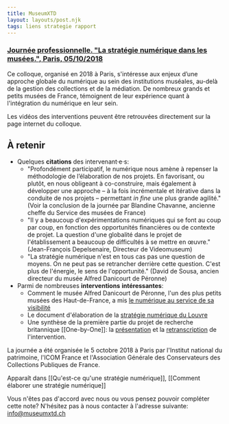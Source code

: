 ```yaml
---
title: MuseumXTD
layout: layouts/post.njk
tags: liens strategie rapport
---
```

### [Journée professionnelle. "La stratégie numérique dans les musées.", Paris, 05/10/2018](https://www.culture.gouv.fr/Thematiques/Musees/Les-musees-en-France/Les-politiques-des-musees-de-France/Colloques-et-journees-d-etudes-des-musees-de-France/Publications-colloques/Journee-professionnelle-La-strategie-numerique-dans-les-musees-Paris-05-10-2018) 
Ce colloque, organisé en 2018 à Paris, s'intéresse aux enjeux d’une approche globale du numérique au sein des institutions muséales, au-delà de la gestion des collections et de la médiation. De nombreux grands et petits musées de France, témoignent de leur expérience quant à l'intégration du numérique en leur sein.   

Les vidéos des interventions peuvent être retrouvées directement sur la page internet du colloque.   

## À retenir
- Quelques **citations** des intervenant·e·s: 
	- "Profondément participatif, le numérique nous amène à repenser la méthodologie de l’élaboration de nos projets. En favorisant, ou plutôt, en nous obligeant à co-construire, mais également à développer une approche – à la fois incrémentale et itérative dans la conduite de nos projets – permettant *in fine* une plus grande agilité." (Voir la conclusion de la journée par Blandine Chavanne, ancienne cheffe du Service des musées de France)
	- "Il y a beaucoup d'expérimentations numériques qui se font au coup par coup, en fonction des opportunités financières ou de contexte de projet. La question d'une globalité dans le projet de l'établissement a beaucoup de difficultés à se mettre en œuvre." (Jean-François Depelsenaire, Directeur de Videomuseum)
	- "La stratégie numérique n'est en tous cas pas une question de moyens. On ne peut pas se retrancher derrière cette question. C'est plus de l'énergie, le sens de l'opportunité." (David de Sousa, ancien directeur du musée Alfred Danicourt de Péronne)
- Parmi de nombreuses **interventions** **intéressantes**: 
	- Comment le musée Alfred Danicourt de Péronne, l'un des plus petits musées des Haut-de-France, a mis [le numérique au service de sa visibilité](https://www.culture.gouv.fr/Media/Thematiques/Musees/Colloques-Journees-d-etudes/Strategie-numerique-dans-les-musees/Intervention-de-M.-David-de-Sousa) 
	- Le document d'élaboration de la [stratégie numérique du Louvre](https://www.culture.gouv.fr/Media/Thematiques/Musees/Colloques-Journees-d-etudes/Strategie-numerique-dans-les-musees/Presentation-de-Mme-Marion-Oechsli)
	- Une synthèse de la première partie du projet de recherche britannique [[One-by-One]]: la [présentation](https://www.culture.gouv.fr/Media/Thematiques/Musees/Colloques-Journees-d-etudes/Strategie-numerique-dans-les-musees/Presentation-de-Mme-Sally-Anne-Barnes-et-de-M.-Ross-Parry) et la [retranscription](https://www.culture.gouv.fr/Media/Thematiques/Musees/Colloques-Journees-d-etudes/Strategie-numerique-dans-les-musees/Intervention-de-Mme-Sally-Anne-Barnes-et-de-M.-Ross-Parry) de l'intervention. 

La journée a été organisée le 5 octobre 2018 à Paris par l'Institut national du patrimoine, l'ICOM France et l'Association Générale des Conservateurs des Collections Publiques de France.   

Apparaît dans [[Qu'est-ce qu'une stratégie numérique]], [[Comment élaborer une stratégie numérique]]   

Vous n'êtes pas d'accord avec nous ou vous pensez pouvoir compléter cette note? N'hésitez pas à nous contacter à l'adresse suivante: [info@museumxtd.ch](mailto:info@museumxtd.ch)
